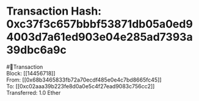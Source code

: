 
Transaction Hash: 0xc37f3c657bbbf53871db05a0ed94003d7a61ed903e04e285ad7393a39dbc6a9c
====================================================================================
  
#💸Transaction  
Block: [[14456718]]  
From: [[0x68b3465833fb72a70ecdf485e0e4c7bd8665fc45]]  
To: [[0xc02aaa39b223fe8d0a0e5c4f27ead9083c756cc2]]  
Transferred: 1.0 Ether